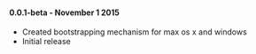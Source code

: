 #### 0.0.1-beta - November 1 2015
* Created bootstrapping mechanism for max os x and windows
* Initial release

